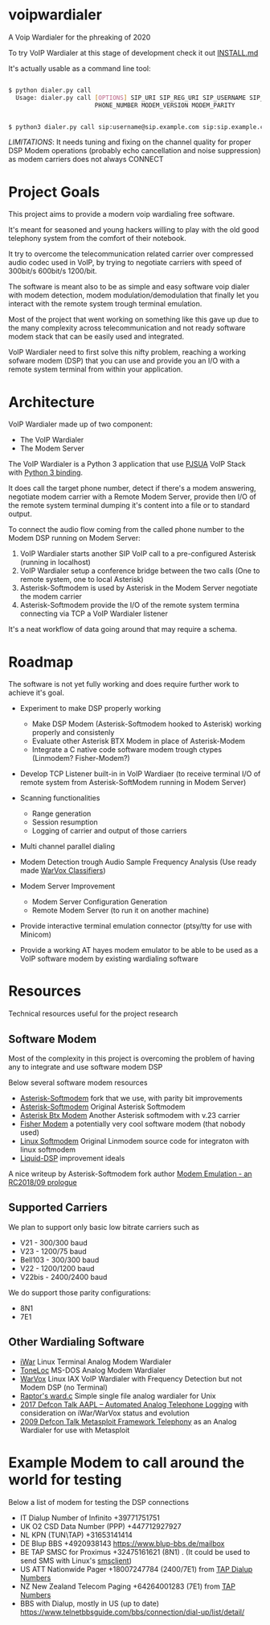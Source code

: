 # voipwardialer
A Voip Wardialer for the phreaking of 2020

To try VoIP Wardialer at this stage of development check it out [INSTALL.md](https://github.com/x25today/voipwardialer/blob/master/INSTALL.md)

It's actually usable as a command line tool:

```bash

$ python dialer.py call
  Usage: dialer.py call [OPTIONS] SIP_URI SIP_REG_URI SIP_USERNAME SIP_PASSWORD
                        PHONE_NUMBER MODEM_VERSION MODEM_PARITY


$ python3 dialer.py call sip:username@sip.example.com sip:sip.example.com username password +1555123456 V22 8n1
```

*LIMITATIONS*: It needs tuning and fixing on the channel quality for proper DSP Modem operations (probably echo cancellation and noise suppression) as modem carriers does not always CONNECT


# Project Goals
This project aims to provide a modern voip wardialing free software.

It's meant for seasoned and young hackers willing to play with the old good telephony system from the comfort of their notebook.

It try to overcome the telecommunication related carrier over compressed audio codec used in VoIP, by trying to negotiate carriers with speed of 300bit/s 600bit/s 1200/bit. 

The software is meant also to be as simple and easy software voip dialer with modem detection, modem modulation/demodulation that finally let you interact with the remote system trough terminal emulation.

Most of the project that went working on something like this gave up due to the many complexity across telecommunication and not ready software modem stack that can be easily used and integrated.

VoIP Wardialer need to first solve this nifty problem, reaching a working sofware modem (DSP) that you can use and provide you an I/O with a remote system terminal from within your application.

# Architecture
VoIP Wardialer made up of two component:
- The VoIP Wardialer
- The Modem Server

The VoIP Wardialer is a Python 3 application that use [PJSUA](https://www.pjsip.org/pjsua.htm) VoIP Stack with [Python 3 binding](https://github.com/mgwilliams/python3-pjsip).

It does call the target phone number,  detect if there's a modem answering, negotiate modem carrier with a Remote Modem Server, provide then I/O of the remote system terminal dumping it's content into a file or to standard output.

To connect the audio flow coming from the called phone number to the Modem DSP running on Modem Server:

1. VoIP Wardialer starts another SIP VoIP call to a pre-configured Asterisk (running in localhost)
2. VoIP Wardialer setup a conference bridge between the two calls (One to remote system, one to local Asterisk)
3. Asterisk-Softmodem is used by Asterisk in the Modem Server negotiate the modem carrier
4. Asterisk-Softmodem provide the I/O of the remote system termina connecting via TCP a VoIP Wardialer listener

It's a neat workflow of data going around that may require a schema.

# Roadmap

The software is not yet fully working and does require further work to achieve it's goal. 

* Experiment to make DSP properly working
  * Make DSP Modem (Asterisk-Softmodem hooked to Asterisk) working properly and consistenly
  * Evaluate other Asterisk BTX Modem in place of Asterisk-Modem
  * Integrate a C native code software modem trough ctypes (Linmodem? Fisher-Modem?)

* Develop TCP Listener built-in in VoIP Wardiaer (to receive terminal I/O of remote system from Asterisk-SoftModem running in Modem Server)
  
* Scanning functionalities 
  * Range generation
  * Session resumption
  * Logging of carrier and output of those carriers

* Multi channel parallel dialing

* Modem Detection trough Audio Sample Frequency Analysis (Use ready made [WarVox Classifiers](https://github.com/rapid7/warvox/blob/master/config/classifiers/01.default.rb))

* Modem Server Improvement
  * Modem Server Configuration Generation
  * Remote Modem Server (to run it on another machine)

* Provide interactive terminal emulation connector (ptsy/tty for use with Minicom)

* Provide a working AT hayes modem emulator to be able to be used as a VoIP software modem by existing wardialing software

# Resources
Technical resources useful for the project research 

## Software Modem
Most of the complexity in this project is overcoming the problem of having any to integrate and use software modem DSP

Below several software modem resources
* [Asterisk-Softmodem](https://github.com/irrelevantdotcom/asterisk-Softmodem) fork that we use, with parity bit improvements
* [Asterisk-Softmodem](https://github.com/proquar/asterisk-Softmodem) Original Asterisk Softmodem
* [Asterisk Btx Modem](https://github.com/Casandro/btx_modem) Another Asterisk softmodem with v.23 carrier
* [Fisher Modem](https://github.com/randyrossi/fisher-modem) a potentially very cool software modem (that nobody used)
* [Linux Softmodem](https://bellard.org/linmodem/) Original Linmodem source code for integraton with linux softmodem
* [Liquid-DSP](https://github.com/jgaeddert/liquid-dsp/issues/119) improvement ideals

A nice writeup by Asterisk-Softmodem fork author  [Modem Emulation - an RC2018/09 prologue](https://blog.irrelevant.com/2018/09/modem-emulation-rc201809-prologue.html) 

## Supported Carriers
We plan to support only basic low bitrate carriers such as

* V21        - 300/300 baud 
* V23        - 1200/75 baud 
* Bell103    - 300/300 baud 
* V22        - 1200/1200 baud 
* V22bis     - 2400/2400 baud

We do support those parity configurations:
* 8N1
* 7E1

## Other Wardialing Software
* [iWar](https://github.com/beave/iwar) Linux Terminal Analog Modem Wardialer 
* [ToneLoc](https://github.com/steeve/ToneLoc) MS-DOS Analog Modem Wardialer 
* [WarVox](https://github.com/rapid7/warvox) Linux IAX VoIP Wardialer with Frequency Detection but not Modem DSP (no Terminal)
* [Raptor's ward.c](https://0xdeadbeef.info/code/ward.c) Simple single file analog wardialer for Unix
* [2017 Defcon Talk AAPL – Automated Analog Telephone Logging](https://www.defcon.org/images/defcon-17/dc-17-presentations/defcon-17-da_beave-jfalcon-aapl-telephone_logging.pdf) with consideration on iWar/WarVox status and evolution
* [2009 Defcon Talk Metasploit Framework Telephony](https://www.blackhat.com/presentations/bh-usa-09/TRAMMELL/BHUSA09-TrammellDruid-MetasploitTele-PAPER.pdf) as an Analog Wardialer for use with Metasploit



# Example Modem to call around the world for testing
Below a list of modem for testing the DSP connections

* IT Dialup Number of Infinito +39771751751
* UK O2 CSD Data Number (PPP) +447712927927
* NL KPN (TUN\TAP) +31653141414
* DE Blup BBS +4920938143 https://www.blup-bbs.de/mailbox
* BE TAP SMSC for Proximus +32475161621 (8N1) . (It could be used to send SMS with Linux's [smsclient](http://howto.gumph.org/content/send-sms-messages-from-linux/))
* US ATT Nationwide Pager +18007247784 (2400/7E1) from [TAP Dialup Numbers](http://www.pager-enterprise.com/TAP_dialup_numbers.pdf) 
* NZ New Zealand Telecom Paging +64264001283 (7E1) from  [TAP Numbers](https://www.seqent.com/wp-content/uploads/2014/12/TAP_numbers-1.pdf)
* BBS with Dialup, mostly in US (up to date) https://www.telnetbbsguide.com/bbs/connection/dial-up/list/detail/

